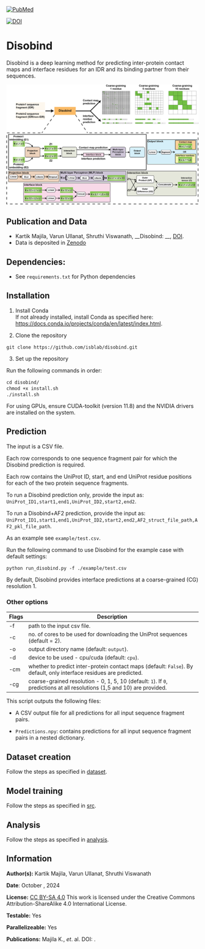 
[![PubMed](https://salilab.org/imp-systems/static/images/pubmed.png)]()

[![DOI](https://zenodo.org/badge/DOI/10.5281/zenodo.10360718.svg)]()

# Disobind
Disobind is a deep learning method for predicting inter-protein contact maps and interface residues for an IDR and its binding partner from their sequences. 


![main_fig](main.png)


## Publication and Data
* Kartik Majila, Varun Ullanat, Shruthi Viswanath, __Disobind: __, [DOI]().
* Data is deposited in [Zenodo]()


## Dependencies:
* See `requirements.txt` for Python dependencies


## Installation
1. Install Conda  
If not already installed, install Conda as specified here: https://docs.conda.io/projects/conda/en/latest/index.html.


2. Clone the repository
```
git clone https://github.com/isblab/disobind.git
```

3. Set up the repository  

Run the following commands in order:
```
cd disobind/
chmod +x install.sh
./install.sh
```

For using GPUs, ensure CUDA-toolkit (version 11.8) and the NVIDIA drivers are installed on the system.

## Prediction
The input is a CSV file.

Each row corresponds to one sequence fragment pair for which the Disobind prediction is required. 

Each row contains the UniProt ID, start, and end UniProt residue positions for each of the two protein sequence fragments.  

To run a Disobind prediction only, provide the input as:  
`UniProt_ID1,start1,end1,UniProt_ID2,start2,end2`.

To run a Disobind+AF2 prediction, provide the input as:  
`UniProt_ID1,start1,end1,UniProt_ID2,start2,end2,AF2_struct_file_path,AF2_pkl_file_path`.

As an example see `example/test.csv`.  

Run the following command to use Disobind for the example case with default settings:

```
python run_disobind.py -f ./example/test.csv 
```

By default, Disobind provides interface predictions at a coarse-grained (CG) resolution 1.

### Other options
| Flags  |                                     Description                                                                           |
| ------ | --------------------------------------------------------------------------------------------------------------------------|
| -f     | path to the input csv file.                                                                                               |
| -c     | no. of cores to be used for downloading the UniProt sequences (default = 2).                                              |
| -o     | output directory name (default: `output`).                                                                                |
| -d     | device to be used - cpu/cuda (default: `cpu`).                                                                            |
| -cm    | whether to predict inter-protein contact maps (default: `False`). By default, only interface residues are predicted.      |
| -cg    | coarse-grained resolution - 0, 1, 5, 10 (default: `1`). If `0`, predictions at all resolutions (1,5 and 10) are provided. |


This script outputs the following files:  

* A CSV output file for all predictions for all input sequence fragment pairs.

* `Predictions.npy`: contains predictions for all input sequence fragment pairs in a nested dictionary.



## Dataset creation
Follow the steps as specified in [dataset](./dataset/README.md).  


## Model training
Follow the steps as specified in [src](./src/README.md).  


## Analysis
Follow the steps as specified in [analysis](./analysis/README.md).  
   

## Information
__Author(s):__ Kartik Majila, Varun Ullanat, Shruthi Viswanath

__Date__: October , 2024

__License:__ [CC BY-SA 4.0](https://creativecommons.org/licenses/by-sa/4.0/)
This work is licensed under the Creative Commons Attribution-ShareAlike 4.0
International License.

__Testable:__ Yes

__Parallelizeable:__ Yes

__Publications:__  Majila K., _et_. al. DOI: []().

